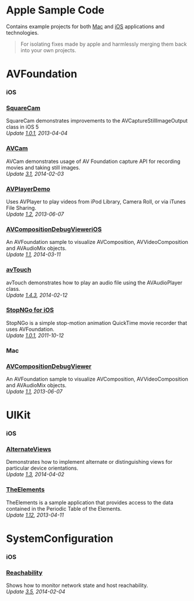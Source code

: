 Apple Sample Code
=================
Contains example projects for both [Mac][2] and [iOS][1] applications and technologies.   
>For isolating fixes made by apple and harmlessly merging them back into your own projects.

AVFoundation
============
### iOS
### [SquareCam](https://github.com/sugarso/AppleSampleCode/tree/master/iOS/AVFoundation/SquareCam)  
SquareCam demonstrates improvements to the AVCaptureStillImageOutput class in iOS 5  
_Update [1.0.1](https://developer.apple.com/library/ios/samplecode/SquareCam/Introduction/Intro.html), 2013-04-04_

### [AVCam](https://github.com/sugarso/AppleSampleCode/tree/master/iOS/AVFoundation/AVCam)  
AVCam demonstrates usage of AV Foundation capture API for recording movies and taking still images.    
_Update [3.1](https://developer.apple.com/library/ios/samplecode/AVCam/Introduction/Intro.html), 2014-02-03_

### [AVPlayerDemo](https://github.com/sugarso/AppleSampleCode/tree/master/iOS/AVFoundation/AVPlayerDemo)  
Uses AVPlayer to play videos from iPod Library, Camera Roll, or via iTunes File Sharing.  
_Update [1.2](https://developer.apple.com/library/ios/samplecode/AVPlayerDemo/Introduction/Intro.html), 2013-06-07_

### [AVCompositionDebugVieweriOS](https://github.com/sugarso/AppleSampleCode/tree/master/iOS/AVFoundation/AVCompositionDebugVieweriOS)  
An AVFoundation sample to visualize AVComposition, AVVideoComposition and AVAudioMix objects.    
_Update [1.1](https://developer.apple.com/library/ios/samplecode/AVCompositionDebugVieweriOS/Introduction/Intro.html), 2014-03-11_

### [avTouch](https://github.com/sugarso/AppleSampleCode/tree/master/iOS/AVFoundation/avTouch)  
avTouch demonstrates how to play an audio file using the AVAudioPlayer class.  
_Update [1.4.3](https://developer.apple.com/library/ios/samplecode/avTouch/Introduction/Intro.html), 2014-02-12_

### [StopNGo for iOS](https://github.com/sugarso/AppleSampleCode/tree/master/iOS/AVFoundation/StopNGo)
StopNGo is a simple stop-motion animation QuickTime movie recorder that uses AVFoundation.   
_Update [1.0.1](https://developer.apple.com/library/ios/samplecode/StopNGo/Introduction/Intro.html), 2011-10-12_

### Mac
### [AVCompositionDebugViewer](https://github.com/sugarso/AppleSampleCode/tree/master/Mac/AVFoundation/AVCompositionDebugViewer)  
An AVFoundation sample to visualize AVComposition, AVVideoComposition and AVAudioMix objects.  
_Update [1.1](https://developer.apple.com/library/mac/samplecode/AVCompositionDebugViewer/Introduction/Intro.html), 2013-06-07_

UIKit
=====
### iOS
### [AlternateViews](https://github.com/sugarso/AppleSampleCode/tree/master/iOS/UIKit/AlternateViews)  
Demonstrates how to implement alternate or distinguishing views for particular device orientations.  
_Update [1.3](https://developer.apple.com/library/ios/samplecode/AlternateViews/Introduction/Intro.html), 2014-04-02_

### [TheElements](https://github.com/sugarso/AppleSampleCode/tree/master/iOS/UIKit/TheElements)  
TheElements is a sample application that provides access to the data contained in the Periodic Table of the Elements.   
_Update [1.12](https://developer.apple.com/library/ios/samplecode/TheElements/Introduction/Intro.html), 2013-04-11_

SystemConfiguration
===================
### iOS
### [Reachability](https://github.com/sugarso/AppleSampleCode/tree/master/iOS/SystemConfiguration/Reachability)  
Shows how to monitor network state and host reachability.  
_Update [3.5](https://developer.apple.com/Library/ios/samplecode/Reachability/Introduction/Intro.html), 2014-02-04_


[1]: https://developer.apple.com/library/ios/navigation/#section=Resource%20Types&topic=Sample%20Code
[2]: https://developer.apple.com/library/mac/navigation/index.html#topic=Sample+Code&section=Resource+Types
